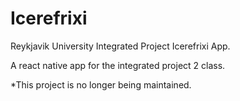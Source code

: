# Icerefrixi
Reykjavik University Integrated Project Icerefrixi App.

A react native app for the integrated project 2 class.

*This project is no longer being maintained. 
